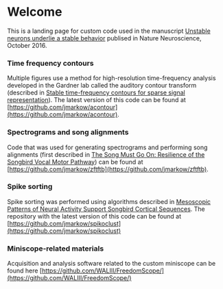 # Welcome

This is a landing page for custom code used in the manuscript [Unstable neurons underlie a stable behavior](http://10.1038/nn.4405) publised in Nature Neuroscience, October 2016.

### Time frequency contours

Multiple figures use a method for high-resolution time-frequency analysis developed in the Gardner lab called the auditory contour transform (described in [Stable time-frequency contours for sparse signal representation](http://ieeexplore.ieee.org/document/6811462/)).  The latest version of this code can be found at [https://github.com/jmarkow/acontour](https://github.com/jmarkow/acontour).  

### Spectrograms and song alignments

Code that was used for generating spectrograms and performing song alignments (first described in [The Song Must Go On:  Resilience of the Songbird Vocal Motor Pathway](http://dx.doi.org/10.1371/journal.pone.0038173)) can be found at [https://github.com/jmarkow/zftftb](https://github.com/jmarkow/zftftb).

### Spike sorting

Spike sorting was performed using algorithms described in [Mesoscopic Patterns of Neural Activity Support Songbird Cortical Sequences](http://dx.doi.org/10.1371/journal.pbio.1002158).  The repository with the latest version of this code can be found at [https://github.com/jmarkow/spikoclust](https://github.com/jmarkow/spikoclust)

### Miniscope-related materials

Acquisition and analysis software related to the custom miniscope can be found here [https://github.com/WALIII/FreedomScope/](https://github.com/WALIII/FreedomScope/)
